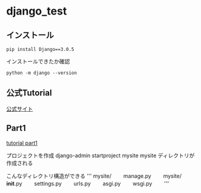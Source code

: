 # django_test

## インストール
```
pip install Django==3.0.5
```
インストールできたか確認
```
python -m django --version
```

## 公式Tutorial

[公式サイト](https://docs.djangoproject.com/en/3.0/)

## Part1
[tutorial part1](https://docs.djangoproject.com/en/3.0/intro/tutorial01/)

プロジェクトを作成
django-admin startproject mysite
mysite ディレクトリが作成される

こんなディレクトリ構造ができる
'''
mysite/　　
    manage.py　　
    mysite/　　
        __init__.py　　
        settings.py　　
        urls.py　　
        asgi.py　　
        wsgi.py　　
'''

